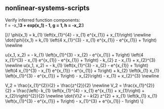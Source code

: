 ## nonlinear-systems-scripts
Verify inferred function components:  
f = -x_1**3 + exp(x_1) - 1, g = 1, h = -x_2**3  

[//
\phi(x_1) = k_{1} \\left(x_{1}^{4} - x_{1} e^{x_{1}} + x_{1}\\right) \newline
\dot{\\phi}(x_1) = k_{1} \\left(4 x_{1}^{3} - x_{1} e^{x_{1}} - e^{x_{1}} + 1\\right) \newline
  
u(x_1, x_2) = - k_{1} \\left(x_{1}^{3} - x_{2} - e^{x_{1}} + 1\\right) \\left(4 x_{1}^{3} - x_{1} e^{x_{1}} - e^{x_{1}} + 1\\right) - k_{2} z - x_{1} + x_{2}^{3} \newline
u(x_1, x_2) = - k_{1} \\left(x_{1}^{3} - x_{2} - e^{x_{1}} + 1\\right) \\left(4 x_{1}^{3} - x_{1} e^{x_{1}} - e^{x_{1}} + 1\\right) + k_{2} \\left(k_{1} x_{1} \\left(x_{1}^{3} - e^{x_{1}} + 1\\right) - x_{2}\\right) - x_{1} + x_{2}^{3} \newline
  
V_2 = \\frac{x_{1}^{2}}{2} + \\frac{z^{2}}{2} \newline
V_2 = \\frac{x_{1}^{2}}{2} + \\frac{\\left(- k_{1} \\left(x_{1}^{4} - x_{1} e^{x_{1}} + x_{1}\\right) + x_{2}\\right)^{2}}{2} \newline
\dot{V}_2 = - k_{2} z^{2} + x_{1} \\left(k_{1} x_{1} \\left(x_{1}^{3} - e^{x_{1}} + 1\\right) - x_{1}^{3} + e^{x_{1}} - 1\\right)
\\]
